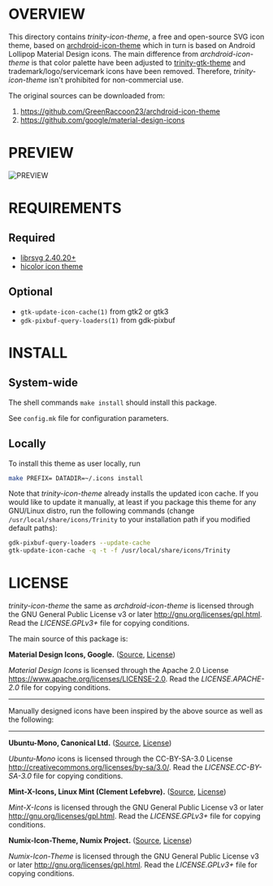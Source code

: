 OVERVIEW
========

This directory contains *trinity-icon-theme*, a free and open-source SVG
icon theme, based on [archdroid-icon-theme][1] which in turn is based on
Android Lollipop Material Design icons.  The main difference from
*archdroid-icon-theme* is that color palette have been adjusted to
[trinity-gtk-theme][2] and trademark/logo/servicemark icons have been
removed.  Therefore, *trinity-icon-theme* isn't prohibited for
non-commercial use.

The original sources can be downloaded from:
  1. https://github.com/GreenRaccoon23/archdroid-icon-theme
  2. https://github.com/google/material-design-icons


PREVIEW
=======

![PREVIEW][3]


REQUIREMENTS
============

Required
--------
  * [librsvg 2.40.20+][4]
  * [hicolor icon theme][5]

Optional
--------
  * `gtk-update-icon-cache(1)` from gtk2 or gtk3
  * `gdk-pixbuf-query-loaders(1)` from gdk-pixbuf


INSTALL
=======

System-wide
-----------
The shell commands `make install` should install this package.

See `config.mk` file for configuration parameters.

Locally
-------
To install this theme as user locally, run
```sh
make PREFIX= DATADIR=~/.icons install
```

Note that *trinity-icon-theme* already installs the updated icon cache.
If you would like to update it manually, at least if you package this
theme for any GNU/Linux distro, run the following commands (change
`/usr/local/share/icons/Trinity` to your installation path if you
modified default paths):
```sh
gdk-pixbuf-query-loaders --update-cache
gtk-update-icon-cache -q -t -f /usr/local/share/icons/Trinity
```


LICENSE
=======

*trinity-icon-theme* the same as *archdroid-icon-theme* is licensed
through the GNU General Public License v3 or later
<http://gnu.org/licenses/gpl.html>.
Read the *LICENSE.GPLv3+* file for copying conditions.

The main source of this package is:

**Material Design Icons, Google.**
([Source][6], [License][7])

*Material Design Icons* is licensed through the Apache 2.0 License
<https://www.apache.org/licenses/LICENSE-2.0>.
Read the *LICENSE.APACHE-2.0* file for copying conditions.

----------------------------------------------------------------------

Manually designed icons have been inspired by the above source as well
as the following:

----------------------------------------------------------------------

**Ubuntu-Mono, Canonical Ltd.**
([Source][8], [License][9])

*Ubuntu-Mono* icons is licensed through the CC-BY-SA-3.0 License
<http://creativecommons.org/licenses/by-sa/3.0/>.
Read the *LICENSE.CC-BY-SA-3.0* file for copying conditions.


**Mint-X-Icons, Linux Mint (Clement Lefebvre).**
([Source][10], [License][11])

*Mint-X-Icons* is licensed through the GNU General Public License v3
or later <http://gnu.org/licenses/gpl.html>.
Read the *LICENSE.GPLv3+* file for copying conditions.


**Numix-Icon-Theme, Numix Project.**
([Source][12], [License][13])

*Numix-Icon-Theme* is licensed through the GNU General Public License
v3 or later <http://gnu.org/licenses/gpl.html>.
Read the *LICENSE.GPLv3+* file for copying conditions.

<!--------------------------------------------------------------------
------------------------------ LINKS ---------------------------------
--------------------------------------------------------------------->

<!-- archdroid-icon-theme -->
[1]: https://github.com/GreenRaccoon23/archdroid-icon-theme

<!-- trinity-gtk-theme -->
[2]: https://github.com/zeppe-lin/trinity-gtk-theme

<!-- preview -->
[3]: https://raw.githubusercontent.com/zeppe-lin/trinity-icon-theme/master/preview.png

<!-- librsvg -->
[4]: https://wiki.gnome/org/LibRsvg

<!-- hicolor-icon-theme -->
[5]: https://www.freedesktop.org/wiki/Software/icon-theme

<!-- Material Design Icons source -->
[6]: https://github.com/google/material-design-icons
<!-- Material Design Icons license -->
[7]: https://github.com/google/material-design-icons/blob/master/LICENSE

<!-- Ubuntu Mono source -->
[8]: http://packages.ubuntu.com/vivid/ubuntu-mono
<!-- Ubuntu Mono license -->
[9]: https://bazaar.launchpad.net/~ubuntu-art-pkg/ubuntu-themes/trunk/view/head:/debian/copyright

<!-- Mint X Icons source -->
[10]: https://github.com/linuxmint/mint-x-icons
[11]: https://github.com/linuxmint/mint-x-icons/raw/master/debian/copyright

<!-- Numix Icon Theme source -->
[12]: https://github.com/numixproject/numix-icon-theme
<!-- Numix Icon Theme license -->
[13]: https://github.com/numixproject/numix-icon-theme/blob/master/license
